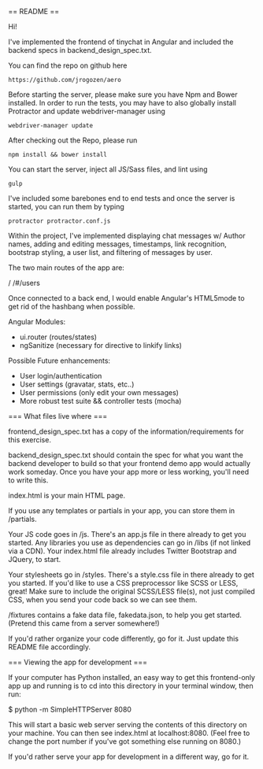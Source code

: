 == README ==

Hi!

I've implemented the frontend of tinychat in Angular and included the backend specs in backend_design_spec.txt. 

You can find the repo on github here 
    
    https://github.com/jrogozen/aero

Before starting the server, please make sure you have Npm and Bower installed. In order to run the tests, you may have to also globally install Protractor and update webdriver-manager using
    
    webdriver-manager update

After checking out the Repo, please run 
    
    npm install && bower install

You can start the server, inject all JS/Sass files, and lint using
    
    gulp

I've included some barebones end to end tests and once the server is started, you can run them by typing
    
    protractor protractor.conf.js

Within the project, I've implemented displaying chat messages w/ Author names, adding and editing messages, timestamps, link recognition, bootstrap styling, a user list, and filtering of messages by user.

The two main routes of the app are:
   
   /
   /#/users

Once connected to a back end, I would enable Angular's HTML5mode to get rid of the hashbang when possible. 

Angular Modules:
 - ui.router (routes/states)
 - ngSanitize (necessary for directive to linkify links)

Possible Future enhancements:
 - User login/authentication
 - User settings (gravatar, stats, etc..)
 - User permissions (only edit your own messages)
 - More robust test suite && controller tests (mocha)

=== What files live where ===

frontend_design_spec.txt has a copy of the information/requirements for this exercise.

backend_design_spec.txt should contain the spec for what you want the backend developer to build so that your frontend demo app would actually work someday. Once you have your app more or less working, you'll need to write this.

index.html is your main HTML page. 

If you use any templates or partials in your app, you can store them in /partials.

Your JS code goes in /js. There's an app.js file in there already to get you started. Any libraries you use as dependencies can go in /libs (if not linked via a CDN). Your index.html file already includes Twitter Bootstrap and JQuery, to start.

Your stylesheets go in /styles. There's a style.css file in there already to get you started. If you'd like to use a CSS preprocessor like SCSS or LESS, great! Make sure to include the original SCSS/LESS file(s), not just compiled CSS, when you send your code back so we can see them.

/fixtures contains a fake data file, fakedata.json, to help you get started. (Pretend this came from a server somewhere!)

If you'd rather organize your code differently, go for it. Just update this README file accordingly.

=== Viewing the app for development ===

If your computer has Python installed, an easy way to get this frontend-only app up and running is to cd into this directory in your terminal window, then run:

$ python -m SimpleHTTPServer 8080

This will start a basic web server serving the contents of this directory on your machine. You can then see index.html at localhost:8080. (Feel free to change the port number if you've got something else running on 8080.)

If you'd rather serve your app for development in a different way, go for it.